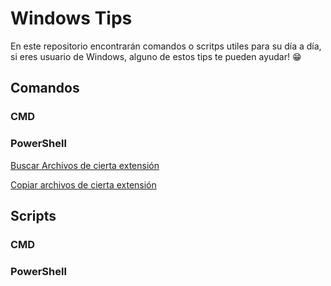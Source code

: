 # Windows Tips

En este repositorio encontrarán comandos o scritps utiles para su día a día, si eres usuario de Windows, alguno de estos tips te pueden ayudar! 😁


## Comandos

### CMD

### PowerShell

[Buscar Archivos de cierta extensión](search_files_by_extension_pwsh.md)

[Copiar archivos de cierta extensión](copy_file_by_extension_pwsh.md)

## Scripts

### CMD

### PowerShell
